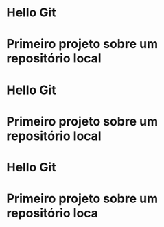 # Hello Git 

# Primeiro projeto sobre um repositório local
# Hello Git 

# Primeiro projeto sobre um repositório local
# Hello Git 

# Primeiro projeto sobre um repositório loca


